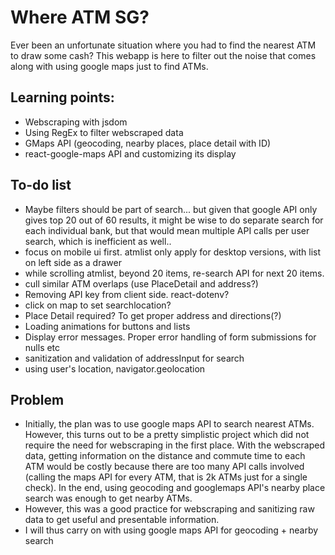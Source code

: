# Where ATM SG?

Ever been an unfortunate situation where you had to find the nearest ATM to draw some cash? This webapp is here to filter out the noise that comes along with using google maps just to find ATMs.

## Learning points:

- Webscraping with jsdom
- Using RegEx to filter webscraped data
- GMaps API (geocoding, nearby places, place detail with ID)
- react-google-maps API and customizing its display

## To-do list

- Maybe filters should be part of search... but given that google API only gives top 20 out of 60 results, it might be wise to do separate search for each individual bank, but that would mean multiple API calls per user search, which is inefficient as well..
- focus on mobile ui first. atmlist only apply for desktop versions, with list on left side as a drawer
- while scrolling atmlist, beyond 20 items, re-search API for next 20 items.
- cull similar ATM overlaps (use PlaceDetail and address?)
- Removing API key from client side. react-dotenv?
- click on map to set searchlocation?
- Place Detail required? To get proper address and directions(?)
- Loading animations for buttons and lists
- Display error messages. Proper error handling of form submissions for nulls etc
- sanitization and validation of addressInput for search
- using user's location, navigator.geolocation

## Problem

- Initially, the plan was to use google maps API to search nearest ATMs. However, this turns out to be a pretty simplistic project which did not require the need for webscraping in the first place. With the webscraped data, getting information on the distance and commute time to each ATM would be costly because there are too many API calls involved (calling the maps API for every ATM, that is 2k ATMs just for a single check). In the end, using geocoding and googlemaps API's nearby place search was enough to get nearby ATMs.
- However, this was a good practice for webscraping and sanitizing raw data to get useful and presentable information.
- I will thus carry on with using google maps API for geocoding + nearby search

